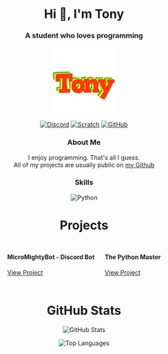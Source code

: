 <!-- Header Section -->
<h1 align="center">Hi 👋, I'm Tony</h1>
<h3 align="center">A student who loves programming</h3>

<!-- Profile Image -->
<p align="center">
  <img src="https://github.com/Tony14261/Tony14261/blob/main/Tony%20Logo.png" alt="Profile Image" width="150" />
</p>

<!-- Social Links -->
<p align="center">
  <a href="" target="blank"><img align="center" src="https://img.shields.io/badge/-Discord-blue?style=for-the-badge&logo=discord&logoColor=white" alt="Discord" /></a>
  <a href="https://scratch.mit.edu/users/Scratch_Tony_14261" target="blank"><img align="center" src="https://img.shields.io/badge/-Scratch-orange?style=for-the-badge&logo=scratch&logoColor=white" alt="Scratch" /></a>
  <a href="https://github.com/Tony14261" target="blank"><img align="center" src="https://img.shields.io/badge/-GitHub-black?style=for-the-badge&logo=github&logoColor=white" alt="GitHub" /></a>
</p>

<!-- About Section -->
<h3 align="center">About Me</h3>
<p align="center">
  I enjoy programming. That's all I guess.<br>
  All of my projects are usually public on <a href="https://github.com/Tony14261?tab=repositories">my Github</a>
</p>

<!-- Skills Section -->
<h3 align="center">Skills</h3>
<!--
<p align="center">
  <img src="https://img.shields.io/badge/-HTML5-E34F26?style=for-the-badge&logo=html5&logoColor=white" alt="HTML5" />
  <img src="https://img.shields.io/badge/-CSS3-1572B6?style=for-the-badge&logo=css3&logoColor=white" alt="CSS3" />
  <img src="https://img.shields.io/badge/-JavaScript-F7DF1E?style=for-the-badge&logo=javascript&logoColor=black" alt="JavaScript" />
  <img src="https://img.shields.io/badge/-React-61DAFB?style=for-the-badge&logo=react&logoColor=black" alt="React" />
  <img src="https://img.shields.io/badge/-Node.js-339933?style=for-the-badge&logo=node.js&logoColor=white" alt="Node.js" />
</p>
-->
<p align="center">
  <img src="https://skillicons.dev/icons?i=py" alt="Python"/>
</p>
<!-- Projects Section -->
<h1 align="center">Projects</h1>
<div align="center">
  <!-- Project 1 -->
  <div style="display: inline-block; margin: 10px; text-align: left;">
    <h4>MicroMightyBot - Discord Bot</h4>
    <p> <a href="https://github.com/Tony14261/MicroMightyBot/" target="blank">View Project</a></p>
  </div>
  <!-- Project 2 -->
  <div style="display: inline-block; margin: 10px; text-align: left;">
    <h4>The Python Master</h4>
    <p> <a href="https://github.com/Tony14261/ThePythonMaster" target="blank">View Project</a></p>
  </div>
</div>

<!-- GitHub Stats Section -->
<h1 align="center">GitHub Stats</h1>
<p align="center">
  <img src="https://github-readme-stats.vercel.app/api?username=Tony14261&show_icons=true&theme=radical" alt="GitHub Stats" />
<p align="center">
  <img src="https://github-readme-stats.vercel.app/api/top-langs?username=Tony14261&layout=compact&theme=radical" alt="Top Languages" />
</p>

<!-- Footer Section
<h3 align="center">Connect with me</h3>
<p align="center">
  <a href="mailto:your-email@example.com" target="blank"><img align="center" src="https://img.shields.io/badge/-Email-D14836?style=for-the-badge&logo=gmail&logoColor=white" alt="Email" /></a>
</p>
-->
